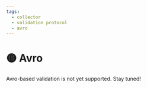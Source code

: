 ```yaml
---
tags:
  - collector
  - validation protocol
  - avro
---
```


# 🟡 Avro

Avro-based validation is not yet supported. Stay tuned!
